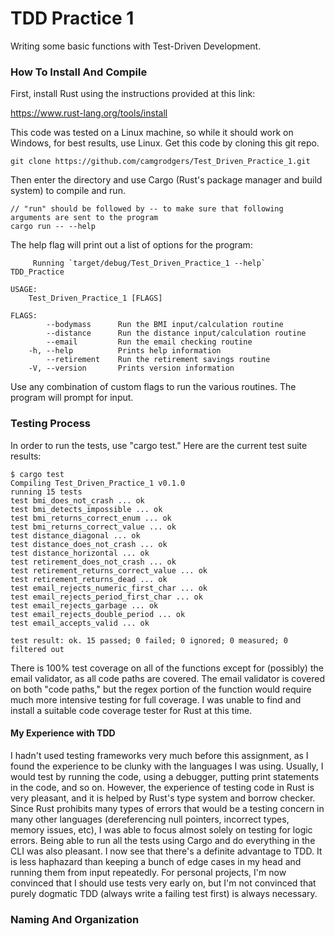 # TDD Practice 1

Writing some basic functions with Test-Driven Development.

### How To Install And Compile

First, install Rust using the instructions provided at this link:

https://www.rust-lang.org/tools/install

This code was tested on a Linux machine, so while it should work on Windows, for best results, use Linux.
Get this code by cloning this git repo.
```
git clone https://github.com/camgrodgers/Test_Driven_Practice_1.git
```
Then enter the directory and use Cargo (Rust's package manager and build system) to compile and run.
```
// "run" should be followed by -- to make sure that following arguments are sent to the program
cargo run -- --help
```
The help flag will print out a list of options for the program:
```
     Running `target/debug/Test_Driven_Practice_1 --help`
TDD_Practice

USAGE:
    Test_Driven_Practice_1 [FLAGS]

FLAGS:
        --bodymass      Run the BMI input/calculation routine
        --distance      Run the distance input/calculation routine
        --email         Run the email checking routine
    -h, --help          Prints help information
        --retirement    Run the retirement savings routine
    -V, --version       Prints version information
```
Use any combination of custom flags to run the various routines. The program will prompt for input.

### Testing Process

In order to run the tests, use "cargo test." Here are the current test suite results:
```
$ cargo test
Compiling Test_Driven_Practice_1 v0.1.0
running 15 tests
test bmi_does_not_crash ... ok
test bmi_detects_impossible ... ok
test bmi_returns_correct_enum ... ok
test bmi_returns_correct_value ... ok
test distance_diagonal ... ok
test distance_does_not_crash ... ok
test distance_horizontal ... ok
test retirement_does_not_crash ... ok
test retirement_returns_correct_value ... ok
test retirement_returns_dead ... ok
test email_rejects_numeric_first_char ... ok
test email_rejects_period_first_char ... ok
test email_rejects_garbage ... ok
test email_rejects_double_period ... ok
test email_accepts_valid ... ok

test result: ok. 15 passed; 0 failed; 0 ignored; 0 measured; 0 filtered out
```
There is 100% test coverage on all of the functions except for (possibly) the email validator, as all code paths are covered.
The email validator is covered on both "code paths," but the regex portion of the function would require much more intensive testing for full coverage.
I was unable to find and install a suitable code coverage tester for Rust at this time.

#### My Experience with TDD

I hadn't used testing frameworks very much before this assignment, as I found the experience to be clunky with the languages I was using.
Usually, I would test by running the code, using a debugger, putting print statements in the code, and so on.
However, the experience of testing code in Rust is very pleasant, and it is helped by Rust's type system and borrow checker.
Since Rust prohibits many types of errors that would be a testing concern in many other languages (dereferencing null pointers, incorrect types, memory issues, etc),
I was able to focus almost solely on testing for logic errors. Being able to run all the tests using Cargo and do everything in the CLI was also pleasant.
I now see that there's a definite advantage to TDD. It is less haphazard than keeping a bunch of edge cases in my head and running them from input repeatedly.
For personal projects, I'm now convinced that I should use tests very early on, but I'm not convinced that purely dogmatic TDD (always write a failing test first) is always necessary.

### Naming And Organization
